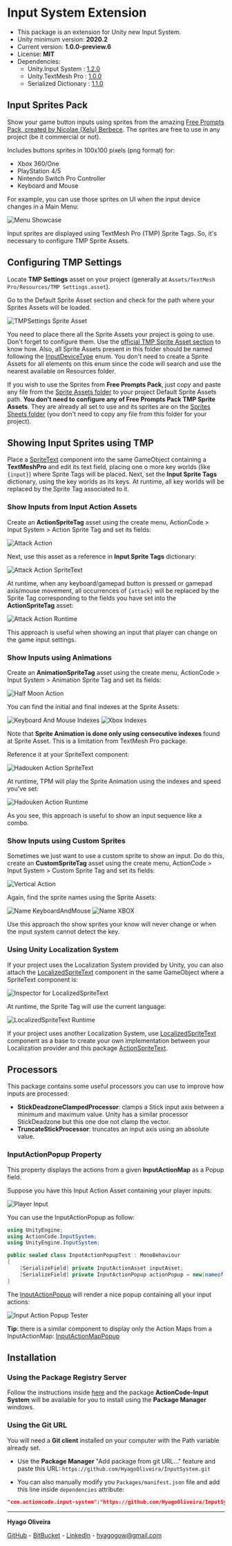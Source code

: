 # Input System Extension

* This package is an extension for Unity new Input System.
* Unity minimum version: **2020.2**
* Current version: **1.0.0-preview.6**
* License: **MIT**
* Dependencies:
	- Unity.Input System : [1.2.0](https://docs.unity3d.com/Packages/com.unity.inputsystem@1.2/changelog/CHANGELOG.html)
	- Unity.TextMesh Pro : [1.0.0](https://docs.unity3d.com/Packages/com.unity.textmeshpro@1.0/changelog/CHANGELOG.html)
	- Serialized Dictionary : [1.1.0](https://github.com/HyagoOliveira/SerializedDictionary/tree/1.1.0)

## Input Sprites Pack

Show your game button inputs using sprites from the amazing [Free Prompts Pack, created by Nicolae (Xelu) Berbece](https://thoseawesomeguys.com/prompts/). The sprites are free to use in any project (be it commercial or not).

Includes buttons sprites in 100x100 pixels (png format) for:

* Xbox 360/One
* PlayStation 4/5
* Nintendo Switch Pro Controller
* Keyboard and Mouse

For example, you can use those sprites on UI when the input device changes in a Main Menu:

![Menu Showcase](/Documentation~/MenuShowcase.gif)

Input sprites are displayed using TextMesh Pro (TMP) Sprite Tags. So, it's necessary to configure TMP Sprite Assets.

## Configuring TMP Settings

Locate **TMP Settings** asset on your project (generally at ```Assets/TextMesh Pro/Resources/TMP Settings.asset```).

Go to the Default Sprite Asset section and check for the path where your Sprites Assets will be loaded.

![TMPSettings Sprite Asset](/Documentation~/TMPSettings_SpriteAsset.png)

You need to place there all the Sprite Assets your project is going to use. Don't forget to configure them. Use the [official TMP Sprite Asset section](https://docs.unity3d.com/Packages/com.unity.textmeshpro@3.2/manual/Sprites.html) to know how. Also, all Sprite Assets present in this folder should be named following the [InputDeviceType](/Runtime/InputDeviceType.cs) enum. You don't need to create a Sprite Assets for all elements on this enum since the code will search and use the nearest available on Resources folder.

If you wish to use the Sprites from **Free Prompts Pack**, just copy and paste any file from the [Sprite Assets folder](/SpriteAssets/) to your project Default Sprite Assets path. **You don't need to configure any of Free Prompts Pack TMP Sprite Assets**. They are already all set to use and its sprites are on the [Sprites Sheets folder](/Sprites/) (you don't need to copy any file from this folder for your project).

## Showing Input Sprites using TMP

Place a [SpriteText](/Runtime/SpriteTexts/SpriteText.cs) component into the same GameObject containing a **TextMeshPro** and edit its text field, placing one o more key worlds (like ```{input}```) where Sprite Tags will be placed. Next, set the **Input Sprite Tags** dictionary, using the key worlds as its keys.
At runtime, all key worlds will be replaced by the Sprite Tag associated to it.

### Show Inputs from Input Action Assets

Create an **ActionSpriteTag** asset using the create menu, ActionCode > Input System > Action Sprite Tag and set its fields:

![Attack Action](/Documentation~/AttackAction.png)

Next, use this asset as a reference in **Input Sprite Tags** dictionary:

![Attack Action SpriteText](/Documentation~/AttackAction_SpriteText.png)

At runtime, when any keyboard/gamepad button is pressed or gamepad axis/mouse movement, all occurrences of ```{attack}``` will be replaced by the Sprite Tag corresponding to the fields you have set into the **ActionSpriteTag** asset:

![Attack Action Runtime](/Documentation~/AttackAction_Runtime.gif)

This approach is useful when showing an input that player can change on the game input settings.

### Show Inputs using Animations

Create an **AnimationSpriteTag** asset using the create menu, ActionCode > Input System > Animation Sprite Tag and set its fields:

![Half Moon Action](/Documentation~/HalfMoonAction.png)

You can find the initial and final indexes at the Sprite Assets:

![Keyboard And Mouse Indexes](/Documentation~/Indexes_KeyboardAndMouse.png)
![Xbox Indexes](/Documentation~/Indexes_XBOX.png)

Note that **Sprite Animation is done only using consecutive indexes** found at Sprite Asset. This is a limitation from TextMesh Pro package.

Reference it at your SpriteText component:

![Hadouken Action SpriteText](/Documentation~/HadoukenAction_SpriteText.png)

At runtime, TPM will play the Sprite Animation using the indexes and speed you've set:

![Hadouken Action Runtime](/Documentation~/HadoukenAction_Runtime.gif)

As you see, this approach is useful to show an input sequence like a combo.

### Show Inputs using Custom Sprites

Sometimes we just want to use a custom sprite to show an input. Do do this, create an **CustomSpriteTag** asset using the create menu, ActionCode > Input System > Custom Sprite Tag and set its fields:

![Vertical Action](/Documentation~/VerticalAction.png)

Again, find the sprite names using the Sprite Assets:

![Name KeyboardAndMouse](/Documentation~/Name_KeyboardAndMouse.png)
![Name XBOX](/Documentation~/Name_XBOX.png)

Use this approach tho show sprites your know will never change or when the input system cannot detect the key.

### Using Unity Localization System

If your project uses the Localization System provided by Unity, you can also attach the [LocalizedSpriteText](/Runtime/SpriteTexts/LocalizedSpriteText.cs) component in the same GameObject where a SpriteText component is:

![Inspector for LocalizedSpriteText](/Documentation~/LocalizedSpriteText.png)

At runtime, the Sprite Tag will use the current language:

![LocalizedSpriteText Runtime](/Documentation~/LocalizedSpriteText_Runtime.gif)

If your project uses another Localization System, use [LocalizedSpriteText](/Runtime/SpriteTexts/LocalizedSpriteText.cs) component as a base to create your own implementation between your Localization provider and this package [ActionSpriteText](/Runtime/SpriteTexts/SpriteText.cs).

## Processors

This package contains some useful processors you can use to improve how inputs are processed:

* **StickDeadzoneClampedProcessor**: clamps a Stick input axis between a minimum and maximum value. Unity has a similar processor StickDeadzone but this one doe not clamp the vector.
* **TruncateStickProcessor**: truncates an input axis using an absolute value.

### InputActionPopup Property

This property displays the actions from a given **InputActionMap** as a Popup field.

Suppose you have this Input Action Asset containing your player inputs:

![Player Input](/Documentation~/PlayerInput.png)

You can use the InputActionPopup as follow:

```csharp
using UnityEngine;
using ActionCode.InputSystem;
using UnityEngine.InputSystem;

public sealed class InputActionPopupTest : MonoBehaviour
{
    [SerializeField] private InputActionAsset inputAsset;
    [SerializeField] private InputActionPopup actionPopup = new(nameof(inputAsset));
}
```

The [InputActionPopup](/Runtime/Properties/InputActionPopup.cs) will render a nice popup containing all your input actions:

![Input Action Popup Tester](/Documentation~/InputActionPopupTester.gif)

**Tip**: there is a similar component to display only the Action Maps from a InputActionMap: [InputActionMapPopup](/Runtime/Properties/InputActionMapPopup.cs) 

## Installation

### Using the Package Registry Server

Follow the instructions inside [here](https://cutt.ly/ukvj1c8) and the package **ActionCode-Input System** 
will be available for you to install using the **Package Manager** windows.

### Using the Git URL

You will need a **Git client** installed on your computer with the Path variable already set. 

- Use the **Package Manager** "Add package from git URL..." feature and paste this URL: `https://github.com/HyagoOliveira/InputSystem.git`

- You can also manually modify you `Packages/manifest.json` file and add this line inside `dependencies` attribute: 

```json
"com.actioncode.input-system":"https://github.com/HyagoOliveira/InputSystem.git"
```

---

**Hyago Oliveira**

[GitHub](https://github.com/HyagoOliveira) -
[BitBucket](https://bitbucket.org/HyagoGow/) -
[LinkedIn](https://www.linkedin.com/in/hyago-oliveira/) -
<hyagogow@gmail.com>